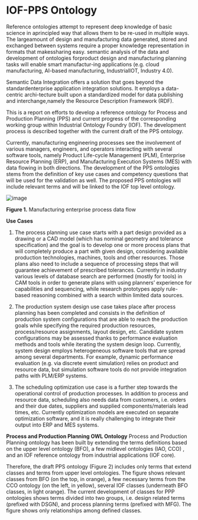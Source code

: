 # IOF-PPS Ontology

Reference ontologies attempt to represent deep knowledge of basic science in aprincipled  way  that  allows them  to be re-used  in  multiple  ways.   The  largeamount of design and manufacturing data generated, stored and exchanged between systems require a proper knowledge representation in formats that makessharing easy.  semantic analysis of the data and development of ontologies forproduct design and manufacturing planning tasks will enable smart manufactur-ing applications (e.g.  cloud manufacturing, AI-based manufacturing, IndustrialIOT, Industry 4.0).

Semantic Data Integration offers a solution that goes beyond the standardenterprise  application  integration  solutions.   It  employs  a  data-centric  archi-tecture built upon a standardized model for data publishing and interchange,namely the Resource Description Framework (RDF).

This is a report on efforts to develop a reference ontology for Process and Production Planning (PPS) and current progress of the corresponding working group within Industrial Ontology Foundry (IOF). The development process is described together with the current draft of the PPS ontology.

Currently, manufacturing engineering processes see the involvement of various managers, engineers, and operators interacting with several software tools, namely Product Life-cycle Management (PLM), Enterprise Resource Planning (ERP), and Manufacturing Execution Systems (MES) with data flowing in both directions.
The development of the PPS ontologies stems from the definition of key use cases and competency questions that will be used for the validation as well. The proposed PPS ontologies will include relevant terms and will be linked to the IOF top level ontology. 

![image](https://user-images.githubusercontent.com/81836259/141977812-ba91e49a-7fb6-4c6d-a257-525ac1ab2e83.png)

**Figure 1.** Manufacturing enterprise process data flow



**Use Cases**
1. The process planning use case starts with a part design provided as a drawing or a CAD model (which has nominal geometry and tolerance specification) and the goal is to develop one or more process plans that will completely produce a part with given design, considering available production technologies, machines, tools and other resources. Those plans also need to include a sequence of processing steps that will guarantee achievement of prescribed tolerances. Currently in industry various levels of database search are performed (mostly for tools) in CAM tools in order to generate plans with using planners’ experience for capabilities and sequencing, while research prototypes apply rule-based reasoning combined with a search within limited data sources.

2. The production system design use case takes place after process planning has been completed and consists in the definition of production system configurations that are able to reach the production goals while specifying the required production resources, process/resource assignments, layout design, etc. Candidate system configurations may be assessed thanks to performance evaluation methods and tools while iterating the system design loop. Currently, system design employs heterogeneous software tools that are spread among several departments. For example, dynamic performance evaluation (e.g. via discrete event simulation) relies on product and resource data, but simulation software tools do not provide integration paths with PLM/ERP systems.

3. The scheduling optimization use case is a further step towards the operational control of production processes. In addition to process and resource data, scheduling also needs data from customers, i.e. orders and their due dates, suppliers and supplied components/materials lead times, etc. Currently optimization models are executed on separate optimization software, and it is really challenging to integrate their output into ERP and MES systems.


**Process and Production Planning OWL Ontology**
Process and Production Planning ontology has been built by extending the terms definitions based on the upper level ontology (BFO), a few midlevel ontologies (IAO, CCO) , and an IOF reference ontology from industrial applications (IOF core).

Therefore, the draft PPS ontology (Figure 2) includes only terms that extend classes and terms from upper level ontologies. The figure shows relevant classes from BFO (on the top, in orange), a few necessary terms from the CCO ontology (on the left, in yellow), several IOF classes (underneath BFO classes, in light orange). The current development of classes for PPP ontologies shows terms divided into two groups, i.e. design related terms (prefixed with DSGN), and process planning terms (prefixed with MFG). The figure shows only relationships among defined classes. 




